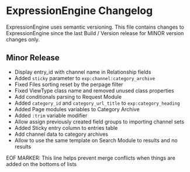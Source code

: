 # ExpressionEngine Changelog

ExpressionEngine uses semantic versioning. This file contains changes to ExpressionEngine since the last Build / Version release for MINOR version changes only.

## Minor Release

   - Display entry_id with channel name in Relationship fields
   - Added `sticky` parameter to `exp:channel:category_archive`
   - Fixed Files sorting reset by the perpage filter
   - Fixed ViewType class name and removed unused class properties
   - Add conditionals parsing to Request Module
   - Added `category_id` and `category_url_title` to `exp:category_heading`
   - Added Page modules variables to Category Archive
   - Added `:trim` variable modifier
   - Allow assign previously created field groups to importing channel sets
   - Added Sticky entry column to entries table
   - Add channel data to category archives
   - Allow to use the same template on Search Module to results and no results

EOF MARKER: This line helps prevent merge conflicts when things are
added on the bottoms of lists
